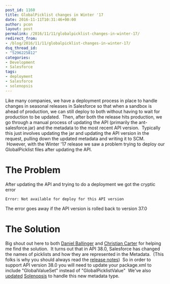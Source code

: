 ```yaml
---
post_id: 1160
title: GlobalPicklist changes in Winter '17
date: 2016-11-11T10:31:46+00:00
author: pcon
layout: post
permalink: /2016/11/11/globalpicklist-changes-in-winter-17/
redirect_from:
- /blog/2016/11/11/globalpicklist-changes-in-winter-17/
dsq_thread_id:
- "5296225812"
categories:
- Development
- Salesforce
tags:
- deployment
- Salesforce
- solenopsis
---
```

Like many companies, we have a deployment process in place to handle changes in seasonal releases in Salesforce so that when a sandbox is ahead of production, we can still deploy to both without having to wait for production to be updated.  Then, after both the release hits production, we go through a manual process of updating the API (primarily the ant-salesforce.jar) and the metadata to the most recent API version.  Typically this just involves updating the jar and updating the API version in the request, pulling down the updated metadata and writing it to SCM.  However, with the Winter '17 release we saw a problem trying to deploy our GlobalPicklist files after updating the API.

<!--more-->

# The Problem

After updating the API and trying to do a deployment we got the cryptic error

```
Error: Not available for deploy for this API version
```

The error goes away if the API version is rolled back to version 37.0

# The Solution

Big shout out here to both [Daniel Ballinger](https://twitter.com/FishOfPrey) and [Christian Carter](https://twitter.com/cdcarter) for helping me find the solution.  It turns out that in API 38.0, Salesforce has changed the names of picklists and how they are represented in the Metadata.  (This folks is why you should always read the [release notes](https://releasenotes.docs.salesforce.com/en-us/winter17/release-notes/rn_forcecom_picklists_new_api.htm))  So in order to support API version 38.0 you will need to update your package.xml to include "GlobalValueSet" instead of "GlobalPicklistValue"  We've also [updated](https://github.com/solenopsis/Solenopsis/commit/7f189c512895087c65c109a2a6e0c9e57a0e0815) [Solenopsis](http://solenopsis.org/Solenopsis/) to handle this new metadata type.